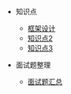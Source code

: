 - 知识点

  - [框架设计](distri/dubbo/design.md)
  - [知识点2](/java/threads.md)
  - [知识点3](custom-navbar.md)


- 面试题整理

  - [面试题汇总](distri/dubbo/qa.md)
